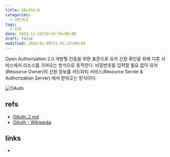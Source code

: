 ```yaml
---
title: OAuth2.0
categories:
  - 네트워크
tags:
  - 인증
date: 2023-12-16T10:44:56+09:00
draft: false
modified: 2024-01-09T11:01:25+09:00
---
```

Open Authorization 2.0 
개방형 인증을 위한 표준으로 유저 신원 확인을 위해 다른 서비스에서 리소스를 가져오는 방식으로 동작한다. 비밀번호를 입력할 필요 없이 유저(Resource Owner)의 신원 정보를 서드파티 서비스(Resource Server & Authorization Server) 에서 받아오는 방식이다.

![OAuth](https://user-images.githubusercontent.com/38183218/57584648-c4a01080-7518-11e9-8711-bede1c43ad4c.png)


## refs
- [OAuth\_2.md](https://github.com/chankoo/TIL/blob/master/general/OAuth_2.md)
- [OAuth - Wikipedia](https://en.wikipedia.org/wiki/OAuth)


## links
- 
